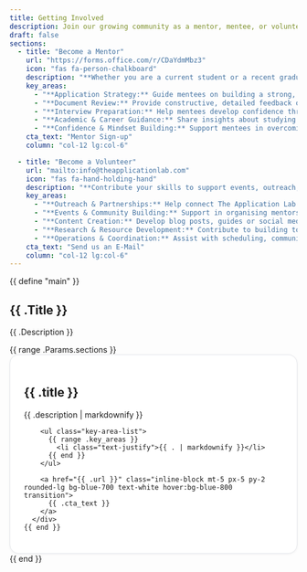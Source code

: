 ```yaml
---
title: Getting Involved
description: Join our growing community as a mentor, mentee, or volunteer, and help make higher education more accessible for everyone.
draft: false
sections:
  - title: "Become a Mentor"
    url: "https://forms.office.com/r/CDaYdmMbz3"
    icon: "fas fa-person-chalkboard"
    description: "**Whether you are a current student or a recent graduate from a leading global university, your experience can make a difference.** Join us as a mentor to guide and empower the next generation of applicants."
    key_areas:
      - "**Application Strategy:** Guide mentees on building a strong, cohesive application narrative and selecting the right programmes or scholarships."
      - "**Document Review:** Provide constructive, detailed feedback on personal statements, CVs, research proposals and scholarship essays."
      - "**Interview Preparation:** Help mentees develop confidence through mock interviews, question practice and feedback on articulation and presentation."
      - "**Academic & Career Guidance:** Share insights about studying abroad, transitioning into academia or industry, and navigating life at top universities."
      - "**Confidence & Mindset Building:** Support mentees in overcoming self-doubt, impostor syndrome and cultural barriers throughout their journey."
    cta_text: "Mentor Sign-up"
    column: "col-12 lg:col-6"

  - title: "Become a Volunteer"
    url: "mailto:info@theapplicationlab.com"
    icon: "fas fa-hand-holding-hand"
    description: "**Contribute your skills to support events, outreach, community initiatives or help create educational resources that empower students worldwide.**"
    key_areas:
      - "**Outreach & Partnerships:** Help connect The Application Lab with universities, student groups and global education networks."
      - "**Events & Community Building:** Support in organising mentorship sessions, webinars and local or online meet-ups for students and mentors."
      - "**Content Creation:** Develop blog posts, guides or social media content to make the application process clearer and more accessible."
      - "**Research & Resource Development:** Contribute to building toolkits, FAQs and curated databases of scholarships, programmes and best practices."
      - "**Operations & Coordination:** Assist with scheduling, communication and tracking mentorship progress across regions."
    cta_text: "Send us an E-Mail"
    column: "col-12 lg:col-6"
---
```


{{ define "main" }}
<style>
.text-justify {
  text-align: justify;
  text-justify: inter-word;
}

.section-card {
  padding: 1.5rem;
  border-radius: 1rem;
  border: 1px solid #e5e7eb;
  background-color: #fff;
  box-shadow: 0 1px 4px rgba(0, 0, 0, 0.05);
}

.key-area-list {
  list-style-type: none;
  padding: 0;
  margin: 0;
}

.key-area-list li {
  margin-bottom: 0.75rem;
  position: relative;
  padding-left: 1.2rem;
}

.key-area-list li::before {
  content: "•";
  color: #2563eb;
  position: absolute;
  left: 0;
}

.section-card p,
.section-card li {
  font-size: 1rem;
  line-height: 1.6;
  color: #333;
}
</style>

<section class="getting-involved container mx-auto px-4 my-10">
  <h1 class="text-3xl font-bold mb-4">{{ .Title }}</h1>
  <p class="text-justify text-lg mb-8">{{ .Description }}</p>

  <div class="grid grid-cols-1 lg:grid-cols-2 gap-8">
    {{ range .Params.sections }}
      <div class="section-card">
        <div class="icon mb-4 text-3xl text-blue-700">
          <i class="{{ .icon }}"></i>
        </div>
        <h2 class="text-xl font-semibold mb-3">{{ .title }}</h2>
        <div class="text-justify mb-4">{{ .description | markdownify }}</div>

        <ul class="key-area-list">
          {{ range .key_areas }}
            <li class="text-justify">{{ . | markdownify }}</li>
          {{ end }}
        </ul>

        <a href="{{ .url }}" class="inline-block mt-5 px-5 py-2 rounded-lg bg-blue-700 text-white hover:bg-blue-800 transition">
          {{ .cta_text }}
        </a>
      </div>
    {{ end }}
  </div>
</section>
{{ end }}
